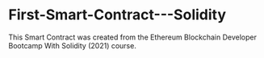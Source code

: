 # First-Smart-Contract---Solidity

This Smart Contract was created from the 
Ethereum Blockchain Developer Bootcamp With Solidity (2021) course.
